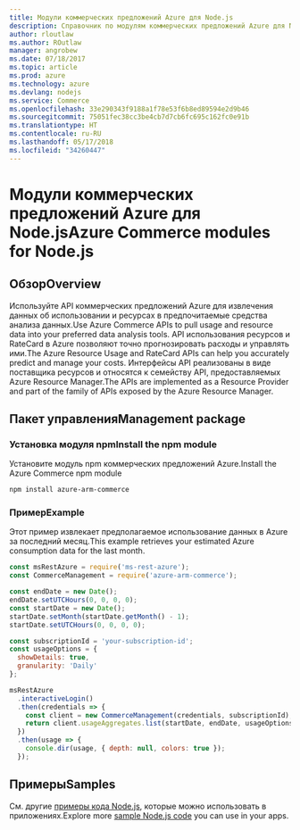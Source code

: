 ```yaml
---
title: Модули коммерческих предложений Azure для Node.js
description: Справочник по модулям коммерческих предложений Azure для Node.js
author: rloutlaw
ms.author: ROutlaw
manager: angrobew
ms.date: 07/18/2017
ms.topic: article
ms.prod: azure
ms.technology: azure
ms.devlang: nodejs
ms.service: Commerce
ms.openlocfilehash: 33e290343f9188a1f78e53f6b8ed89594e2d9b46
ms.sourcegitcommit: 75051fec38cc3be4cb7d7cb6fc695c162fc0e91b
ms.translationtype: HT
ms.contentlocale: ru-RU
ms.lasthandoff: 05/17/2018
ms.locfileid: "34260447"
---
```

# <a name="azure-commerce-modules-for-nodejs"></a><span data-ttu-id="86285-103">Модули коммерческих предложений Azure для Node.js</span><span class="sxs-lookup"><span data-stu-id="86285-103">Azure Commerce modules for Node.js</span></span>

## <a name="overview"></a><span data-ttu-id="86285-104">Обзор</span><span class="sxs-lookup"><span data-stu-id="86285-104">Overview</span></span>

<span data-ttu-id="86285-105">Используйте API коммерческих предложений Azure для извлечения данных об использовании и ресурсах в предпочитаемые средства анализа данных.</span><span class="sxs-lookup"><span data-stu-id="86285-105">Use Azure Commerce APIs to pull usage and resource data into your preferred data analysis tools.</span></span> <span data-ttu-id="86285-106">API использования ресурсов и RateCard в Azure позволяют точно прогнозировать расходы и управлять ими.</span><span class="sxs-lookup"><span data-stu-id="86285-106">The Azure Resource Usage and RateCard APIs can help you accurately predict and manage your costs.</span></span> <span data-ttu-id="86285-107">Интерфейсы API реализованы в виде поставщика ресурсов и относятся к семейству API, предоставляемых Azure Resource Manager.</span><span class="sxs-lookup"><span data-stu-id="86285-107">The APIs are implemented as a Resource Provider and part of the family of APIs exposed by the Azure Resource Manager.</span></span>

## <a name="management-package"></a><span data-ttu-id="86285-108">Пакет управления</span><span class="sxs-lookup"><span data-stu-id="86285-108">Management package</span></span>

### <a name="install-the-npm-module"></a><span data-ttu-id="86285-109">Установка модуля npm</span><span class="sxs-lookup"><span data-stu-id="86285-109">Install the npm module</span></span>

<span data-ttu-id="86285-110">Установите модуль npm коммерческих предложений Azure.</span><span class="sxs-lookup"><span data-stu-id="86285-110">Install the Azure Commerce npm module</span></span>

```bash
npm install azure-arm-commerce
```

### <a name="example"></a><span data-ttu-id="86285-111">Пример</span><span class="sxs-lookup"><span data-stu-id="86285-111">Example</span></span>

<span data-ttu-id="86285-112">Этот пример извлекает предполагаемое использование данных в Azure за последний месяц.</span><span class="sxs-lookup"><span data-stu-id="86285-112">This example retrieves your estimated Azure consumption data for the last month.</span></span>

```javascript
const msRestAzure = require('ms-rest-azure');
const CommerceManagement = require('azure-arm-commerce');

const endDate = new Date();
endDate.setUTCHours(0, 0, 0, 0);
const startDate = new Date();
startDate.setMonth(startDate.getMonth() - 1);
startDate.setUTCHours(0, 0, 0, 0);

const subscriptionId = 'your-subscription-id';
const usageOptions = {
  showDetails: true,
  granularity: 'Daily'
};

msRestAzure
  .interactiveLogin()
  .then(credentials => {
    const client = new CommerceManagement(credentials, subscriptionId);
    return client.usageAggregates.list(startDate, endDate, usageOptions);
  })
  .then(usage => {
    console.dir(usage, { depth: null, colors: true });
  });
```

## <a name="samples"></a><span data-ttu-id="86285-113">Примеры</span><span class="sxs-lookup"><span data-stu-id="86285-113">Samples</span></span>

<span data-ttu-id="86285-114">См. другие [примеры кода Node.js](https://azure.microsoft.com/resources/samples/?platform=nodejs), которые можно использовать в приложениях.</span><span class="sxs-lookup"><span data-stu-id="86285-114">Explore more [sample Node.js code](https://azure.microsoft.com/resources/samples/?platform=nodejs) you can use in your apps.</span></span>
